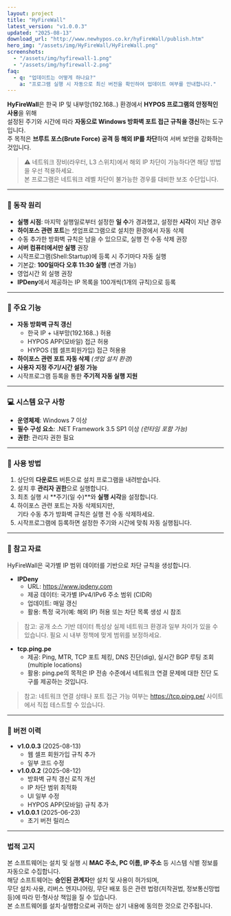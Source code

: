 ```yaml
---
layout: project
title: "HyFireWall"
latest_version: "v1.0.0.3"
updated: "2025-08-13"
download_url: "http://www.newhypos.co.kr/hyFireWall/publish.htm"
hero_img: "/assets/img/HyFireWall/HyFireWall.png"
screenshots:
  - "/assets/img/hyfirewall-1.png"
  - "/assets/img/hyfirewall-2.png"
faq:
  - q: "업데이트는 어떻게 하나요?"
    a: "프로그램 실행 시 자동으로 최신 버전을 확인하여 업데이트 여부를 안내합니다."
---
```


**HyFireWall**은 한국 IP 및 내부망(192.168.*.*) 환경에서 **HYPOS 프로그램의 안정적인 사용**을 위해  
설정된 주기와 시간에 따라 **자동으로 Windows 방화벽 포트 접근 규칙을 갱신**하는 도구입니다.  
주 목적은 **브루트 포스(Brute Force) 공격 등 해외 IP를 차단**하여 서버 보안을 강화하는 것입니다.

> ⚠️ 네트워크 장비(라우터, L3 스위치)에서 해외 IP 차단이 가능하다면 해당 방법을 우선 적용하세요.  
> 본 프로그램은 네트워크 레벨 차단이 불가능한 경우를 대비한 보조 수단입니다.

---

### 🔹 동작 원리
- **실행 시점**: 마지막 실행일로부터 설정한 **일 수**가 경과했고, 설정한 **시각**이 지난 경우
- **하이포스 관련 포트**는 셋업프로그램으로 설치한 환경에서 자동 삭제  
- 수동 추가한 방화벽 규칙은 남을 수 있으므로, 실행 전 수동 삭제 권장
- **서버 컴퓨터에서만 실행** 권장
- 시작프로그램(Shell:Startup)에 등록 시 주기마다 자동 실행
- 기본값: **100일마다 오후 11:30 실행** (변경 가능)
- 영업시간 외 실행 권장
- **IPDeny**에서 제공하는 IP 목록을 100개씩(1개의 규칙)으로 등록

---

### 📌 주요 기능
- **자동 방화벽 규칙 갱신**  
  - 한국 IP + 내부망(192.168.*.*) 허용  
  - HYPOS APP(모바일) 접근 허용
  - HYPOS (웹 셀프회원가입) 접근 허용용
- **하이포스 관련 포트 자동 삭제** *(셋업 설치 환경)*
- **사용자 지정 주기/시간 설정 가능**
- 시작프로그램 등록을 통한 **주기적 자동 실행 지원**

---

### 💻 시스템 요구 사항
- **운영체제**: Windows 7 이상
- **필수 구성 요소**: .NET Framework 3.5 SP1 이상 *(런타임 포함 가능)*
- **권한**: 관리자 권한 필요

---

### 📖 사용 방법
1. 상단의 **다운로드** 버튼으로 설치 프로그램을 내려받습니다.
2. 설치 후 **관리자 권한**으로 실행합니다.
3. 최초 실행 시 **주기(일 수)**와 **실행 시각**을 설정합니다.
4. 하이포스 관련 포트는 자동 삭제되지만,  
   기타 수동 추가 방화벽 규칙은 실행 전 수동 삭제하세요.
5. 시작프로그램에 등록하면 설정한 주기와 시간에 맞춰 자동 실행됩니다.

---

### 📌 참고 자료
HyFireWall은 국가별 IP 범위 데이터를 기반으로 차단 규칙을 생성합니다.

- **IPDeny**
  - URL: <https://www.ipdeny.com>
  - 제공 데이터: 국가별 IPv4/IPv6 주소 범위 (CIDR)
  - 업데이트: 매일 갱신
  - 활용: 특정 국가(예: 해외 IP) 허용 또는 차단 목록 생성 시 참조  
> 참고: 공개 소스 기반 데이터 특성상 실제 네트워크 환경과 일부 차이가 있을 수 있습니다. 필요 시 내부 정책에 맞게 범위를 보정하세요.
- **tcp.ping.pe**
  - 제공: Ping, MTR, TCP 포트 체킹, DNS 진단(dig), 실시간 BGP 루팅 조회 (multiple locations)
  - 활용: ping.pe의 목적은 IP 전송 수준에서 네트워크 연결 문제에 대한 진단 도구를 제공하는 것입니다.
> 참고: 네트워크 연결 상태나 포트 접근 가능 여부는 <https://tcp.ping.pe/> 사이트에서 직접 테스트할 수 있습니다.

---

### 📜 버전 이력
- **v1.0.0.3** (2025-08-13)
  - 웹 셀프 회원가입 규칙 추가  
  - 일부 코드 수정
- **v1.0.0.2** (2025-08-12)
  - 방화벽 규칙 갱신 로직 개선
  - IP 차단 범위 최적화
  - UI 일부 수정
  - HYPOS APP(모바일) 규칙 추가
- **v1.0.0.1** (2025-06-23)
  - 초기 버전 릴리스

---

### 법적 고지
본 소프트웨어는 설치 및 실행 시 **MAC 주소, PC 이름, IP 주소** 등 시스템 식별 정보를 자동으로 수집합니다.  
해당 소프트웨어는 **승인된 관계자**만 설치 및 사용이 허가되며,  
무단 설치·사용, 리버스 엔지니어링, 무단 배포 등은 관련 법령(저작권법, 정보통신망법 등)에 따라 민·형사상 책임을 질 수 있습니다.  
본 소프트웨어를 설치·실행함으로써 귀하는 상기 내용에 동의한 것으로 간주됩니다.
